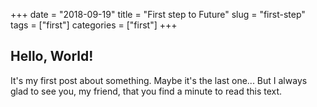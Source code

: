 +++ 
date = "2018-09-19"
title = "First step to Future"
slug = "first-step"
tags = ["first"]
categories = ["first"]
+++

## Hello, World!

It's my first post about something. Maybe it's the last one... But I always glad to see you, my friend, that you find a minute to read this text.
